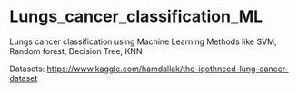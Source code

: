 # Lungs_cancer_classification_ML
Lungs cancer classification using Machine Learning Methods like SVM, Random forest, Decision Tree, KNN

Datasets: https://www.kaggle.com/hamdallak/the-iqothnccd-lung-cancer-dataset
